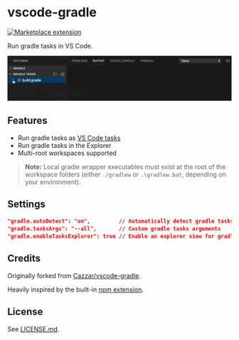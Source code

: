 # vscode-gradle

<a href="https://marketplace.visualstudio.com/items?itemName=richardwillis.vscode-gradle">![Marketplace extension](https://img.shields.io/visual-studio-marketplace/i/richardwillis.vscode-gradle)</a>

Run gradle tasks in VS Code.

![Screencat](images/screencast.gif)

## Features

- Run gradle tasks as [VS Code tasks](https://code.visualstudio.com/docs/editor/tasks)
- Run gradle tasks in the Explorer
- Multi-root workspaces supported

> **Note:** Local gradle wrapper executables must exist at the root of the workspace folders (either `./gradlew` or `.\gradlew.bat`, depending on your environment).

## Settings

```json
"gradle.autoDetect": "on",         // Automatically detect gradle tasks
"gradle.tasksArgs": "--all",       // Custom gradle tasks arguments
"gradle.enableTasksExplorer": true // Enable an explorer view for gradle tasks
```

## Credits

Originally forked from [Cazzar/vscode-gradle](https://github.com/Cazzar/vscode-gradle).

Heavily inspired by the built-in [npm extension](https://github.com/microsoft/vscode/tree/master/extensions/npm).

## License

See [LICENSE.md](./LICENSE.md).

